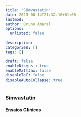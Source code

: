 ```yaml
---
title: "Simvastatin"
date: 2021-08-14T21:32:16+01:00
lastmod: 
author: Bruno Amaral
options:
  unlisted: false

description: 
categories: []
tags: []

draft: false
enableDisqus : true
enableMathJax: false
disableToC: false
disableAutoCollapse: true
---
```


<h3 id="Simvastatin">Simvastatin</h3>
<ol class="articles Simvastatin"></ol>
<h4>Ensaios Clínicos</h4>
<ol class="trials Simvastatin"></ol>